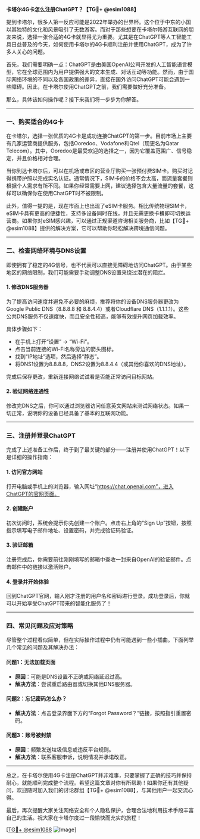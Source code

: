 **卡塔尔4G卡怎么注册ChatGPT？【TG💪+ @esim1088】**

提到卡塔尔，很多人第一反应可能是2022年举办的世界杯。这个位于中东的小国以其独特的文化和风景吸引了无数游客。而对于那些想要在卡塔尔畅游互联网的朋友来说，选择一张合适的4G卡就显得尤为重要。尤其是在ChatGPT等人工智能工具日益普及的今天，如何使用卡塔尔的4G卡顺利注册并使用ChatGPT，成为了许多人关心的问题。

首先，我们需要明确一点：ChatGPT是由美国OpenAI公司开发的人工智能语言模型，它在全球范围内为用户提供强大的文本生成、对话互动等功能。然而，由于国际网络环境的不同以及各国政策的差异，直接在国外访问ChatGPT可能会遇到一些障碍。因此，在卡塔尔使用ChatGPT之前，我们需要做好充分准备。

那么，具体该如何操作呢？接下来我们将一步步为你解答。

---

### **一、购买适合的4G卡**
在卡塔尔，选择一张优质的4G卡是成功连接ChatGPT的第一步。目前市场上主要有几家运营商提供服务，包括Ooredoo、Vodafone和Qtel（现更名为Qatar Telecom）。其中，Ooredoo是最受欢迎的选择之一，因为它覆盖范围广、信号稳定，并且价格相对合理。

当你到达卡塔尔后，可以在机场或市区的营业厅购买一张预付费SIM卡。购买时记得携带护照以完成实名认证。通常情况下，SIM卡的价格不会太高，而流量套餐则根据个人需求有所不同。如果你经常需要上网，建议选择包含大量流量的套餐，这样可以确保你在使用ChatGPT时不被限制。

此外，值得一提的是，现在市面上也出现了eSIM卡服务。相比传统物理SIM卡，eSIM卡具有更高的便捷性，支持多设备同时在线，并且无需更换卡槽即可切换运营商。如果你对eSIM感兴趣，可以通过正规渠道咨询相关服务商，比如【TG💪+ @esim1088】提供的解决方案，它可以帮助你轻松解决跨境通信问题。

---

### **二、检查网络环境与DNS设置**
即使拥有了稳定的4G信号，也不代表可以直接无障碍地访问ChatGPT。由于某些地区的网络限制，我们可能需要手动调整DNS设置来绕过潜在的阻拦。

#### **1. 修改DNS服务器**
为了提高访问速度并避免不必要的麻烦，推荐将你的设备DNS服务器更改为Google Public DNS（8.8.8.8 和 8.8.4.4）或者Cloudflare DNS（1.1.1.1）。这些公共DNS服务不仅速度快，而且安全性较高，能够有效提升网页加载效率。

具体步骤如下：
- 在手机上打开“设置” -> “Wi-Fi”。
- 点击当前连接的Wi-Fi名称旁边的箭头图标。
- 找到“IP地址”选项，然后选择“静态”。
- 将DNS1设置为8.8.8.8，DNS2设置为8.8.4.4（或其他你喜欢的DNS地址）。

完成后保存更改，重新连接网络试试看是否能正常访问目标网站。

#### **2. 验证网络连通性**
修改完DNS之后，你可以通过浏览器访问任意英文网站来测试网络状态。如果一切正常，说明你的设备已经具备了基本的互联网功能。

---

### **三、注册并登录ChatGPT**
完成了上述准备工作后，终于到了最关键的部分——注册并使用ChatGPT！以下是详细的操作指南：

#### **1. 访问官方网站**
打开电脑或手机上的浏览器，输入网址“https://chat.openai.com”，进入ChatGPT的官网页面。

#### **2. 创建账户**
初次访问时，系统会提示你先创建一个账户。点击右上角的“Sign Up”按钮，按照指示填写电子邮件地址、设置密码，并完成验证码验证。

#### **3. 验证邮箱**
注册完成后，你需要前往刚刚填写的邮箱中查收一封来自OpenAI的验证邮件。点击邮件中的链接以激活账户。

#### **4. 登录并开始体验**
回到ChatGPT官网，输入刚才注册的用户名和密码进行登录。成功登录后，你就可以开始享受ChatGPT带来的智能化服务了！

---

### **四、常见问题及应对策略**
尽管整个过程看似简单，但在实际操作过程中仍有可能遇到一些小插曲。下面列举几个常见的问题及其解决办法：

#### **问题1：无法加载页面**
- **原因**：可能是DNS设置不正确或网络延迟过高。
- **解决方法**：尝试重启路由器或切换其他DNS服务器。

#### **问题2：忘记密码怎么办？**
- **解决方法**：点击登录界面下方的“Forgot Password？”链接，按照指引重置密码。

#### **问题3：账号被封禁**
- **原因**：频繁发送垃圾信息或违反平台规则。
- **解决方法**：联系客服申诉，说明情况并承诺改正。

---

总之，在卡塔尔使用4G卡注册ChatGPT并非难事，只要掌握了正确的技巧并保持耐心，就能顺利完成整个流程。希望这篇文章对你有所帮助！如果你还有其他疑问，欢迎随时加入我们的讨论群组【TG💪+ @esim1088】，与其他用户一起交流心得。

最后，再次提醒大家关注网络安全和个人隐私保护，合理合法地利用技术手段丰富自己的生活。祝大家在卡塔尔度过一段愉快而充实的旅程！

[[TG💪+ @esim1088](https://t.me/s/esim1088) ![Image](https://i.postimg.cc/4NQfJmqS/Snipaste-2025-05-13-00-14-12.png)]